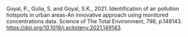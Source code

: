
Goyal, P., Gulia, S. and Goyal, S.K., 2021. Identification of air pollution hotspots in urban areas-An innovative approach using monitored concentrations data. Science of The Total Environment, 798, p.149143. https://doi.org/10.1016/j.scitotenv.2021.149143.
